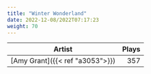 ```yaml
---
title: "Winter Wonderland"
date: 2022-12-08/2022T07:17:23
weight: 70
---
```




 Artist | Plays 
----- | -----:
[Amy Grant]({{< ref "a3053">}}) | 357

